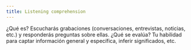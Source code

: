 ```yaml
---
title: Listening comprehension
---
```

¿Qué es?
Escucharás grabaciones (conversaciones, entrevistas, noticias, etc.) y responderás preguntas sobre ellas.
¿Qué se evalúa?
Tu habilidad para captar información general y específica, inferir significados, etc.